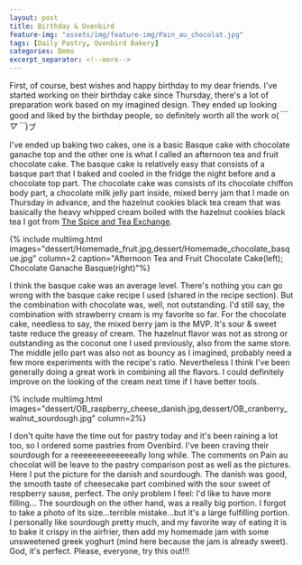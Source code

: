 ```yaml
---
layout: post
title: Birthday & Ovenbird
feature-img: "assets/img/feature-img/Pain_au_chocolat.jpg"
tags: [Daily Pastry, Ovenbird Bakery]
categories: Demo
excerpt_separator: <!--more-->
---
```


First, of course, best wishes and happy birthday to my dear friends. I've started working on their birthday cake since Thursday, there's a lot of preparation work based on my imagined design. They ended up looking good and liked by the birthday people, so definitely worth all the work o(*￣▽￣*)ブ<!--more-->

I've ended up baking two cakes, one is a basic Basque cake with chocolate ganache top and the other one is what I called an afternoon tea and fruit chocolate cake. The basque cake is relatively easy that consists of a basque part that I baked and cooled in the fridge the night before and a chocolate top part. The chocolate cake was consists of its chocolate chiffon body part, a chocolate milk jelly part inside, mixed berry jam that I made on Thursday in advance, and the hazelnut cookies black tea cream that was basically the heavy whipped cream boiled with the hazelnut cookies black tea I got from [The Spice and Tea Exchange](https://maps.app.goo.gl/2nVyUgACiXAaExz37).

{% include multiimg.html images="dessert/Homemade_fruit.jpg,dessert/Homemade_chocolate_basque.jpg" column=2 caption="Afternoon Tea and Fruit Chocolate Cake(left); Chocolate Ganache Basque(right)"%}

I think the basque cake was an average level. There's nothing you can go wrong with the basque cake recipe I used (shared in the recipe section). But the combination with chocolate was, well, not outstanding. I'd still say, the combination with strawberry cream is my favorite so far. For the chocolate cake, needless to say, the mixed berry jam is the MVP. It's sour & sweet taste reduce the greasy of cream. The hazelnut flavor was not as strong or outstanding as the coconut one I used previously, also from the same store. The middle jello part was also not as bouncy as I imagined, probably need a few more experiments with the recipe's ratio. Nevertheless I think I've been generally doing a great work in combining all the flavors. I could definitely improve on the looking of the cream next time if I have better tools.

{% include multiimg.html images="dessert/OB_raspberry_cheese_danish.jpg,dessert/OB_cranberry_walnut_sourdough.jpg" column=2%}

I don't quite have the time out for pastry today and it's been raining a lot too, so I ordered some pastries from Ovenbird. I've been craving their sourdough for a reeeeeeeeeeeeeally long while. The comments on Pain au chocolat will be leave to the pastry comparison post as well as the pictures. Here I put the picture for the danish and sourdough. The danish was good, the smooth taste of cheesecake part combined with the sour sweet of respberry sause, perfect. The only problem I feel: I'd like to have more filling... The sourdough on the other hand, was a really big portion. I forgot to take a photo of its size...terrible mistake...but it's a large fulfilling portion. I personally like sourdough pretty much, and my favorite way of eating it is to bake it crispy in the airfrier, then add my homemade jam with some unsweetened greek yoghurt (mind here because the jam is already sweet). God, it's perfect. Please, everyone, try this out!!!